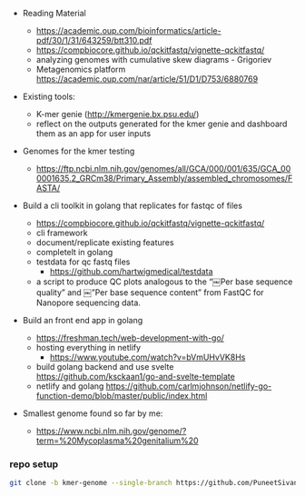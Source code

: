 - Reading Material
    - https://academic.oup.com/bioinformatics/article-pdf/30/1/31/643259/btt310.pdf 
    - https://compbiocore.github.io/qckitfastq/vignette-qckitfastq/
    - analyzing genomes with cumulative skew diagrams - Grigoriev
    - Metagenomics platform https://academic.oup.com/nar/article/51/D1/D753/6880769

- Existing tools:
    - K-mer genie (http://kmergenie.bx.psu.edu/)
    - reflect on the outputs generated for the kmer genie and dashboard them as an app for user inputs
- Genomes for the kmer testing
    - https://ftp.ncbi.nlm.nih.gov/genomes/all/GCA/000/001/635/GCA_000001635.2_GRCm38/Primary_Assembly/assembled_chromosomes/FASTA/

- Build a cli toolkit in golang that replicates for fastqc of files
    - https://compbiocore.github.io/qckitfastq/vignette-qckitfastq/
    - cli framework
    - document/replicate existing features
    - completelt in golang
    - testdata for qc fastq files
        - https://github.com/hartwigmedical/testdata
    -  a script to produce QC plots analogous to the “￼Per base sequence quality” and ￼”Per base sequence content” from FastQC for Nanopore sequencing data.

- Build an front end app in golang
    - https://freshman.tech/web-development-with-go/
    - hosting everything in netlify
        - https://www.youtube.com/watch?v=bVmUHvVK8Hs
    - build golang backend and use svelte https://github.com/ksckaan1/go-and-svelte-template
    - netlify and golang https://github.com/carlmjohnson/netlify-go-function-demo/blob/master/public/index.html

- Smallest genome found so far by me:
    - https://www.ncbi.nlm.nih.gov/genome/?term=%20Mycoplasma%20genitalium%20

### repo setup
```bash
git clone -b kmer-genome --single-branch https://github.com/PuneetSivananda/ytube-projects .
```